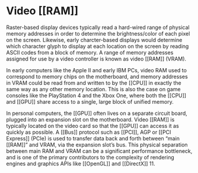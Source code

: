 # Video [[RAM]]

Raster-based display devices typically read a hard-wired range of physical
memory addresses in order to determine the brightness/color of each pixel on
the screen. Likewise, early charcter-based displays would determine which
character glyph to display at each location on the screen by reading ASCII
codes from a block of memory. A range of memory addresses assigned for
use by a video controller is known as video [[RAM]] (VRAM).

In early computers like the Apple II and early IBM PCs, video RAM used to
correspond to memory chips on the motherboard, and memory addresses in
VRAM could be read from and written to by the [[CPU]] in exactly the same way
as any other memory location. This is also the case on game consoles like the
PlayStation 4 and the Xbox One, where both the [[CPU]] and [[GPU]] share access to
a single, large block of unified memory.

In personal computers, the [[GPU]] often lives on a separate circuit board,
plugged into an expansion slot on the motherboard. Video [[RAM]] is typically
located on the video card so that the [[GPU]] can access it as quickly as possible.
A [[Bus]] protocol such as [[PCI]], AGP or [[PCI Express]] (PCIe) is used to transfer
data back and forth between “main [[RAM]]” and VRAM, via the expansion
slot’s bus. This physical separation between main RAM and VRAM can be
a significant performance bottleneck, and is one of the primary contributors
to the complexity of rendering engines and graphics APIs like [[OpenGL]] and
[[DirectX]] 11.